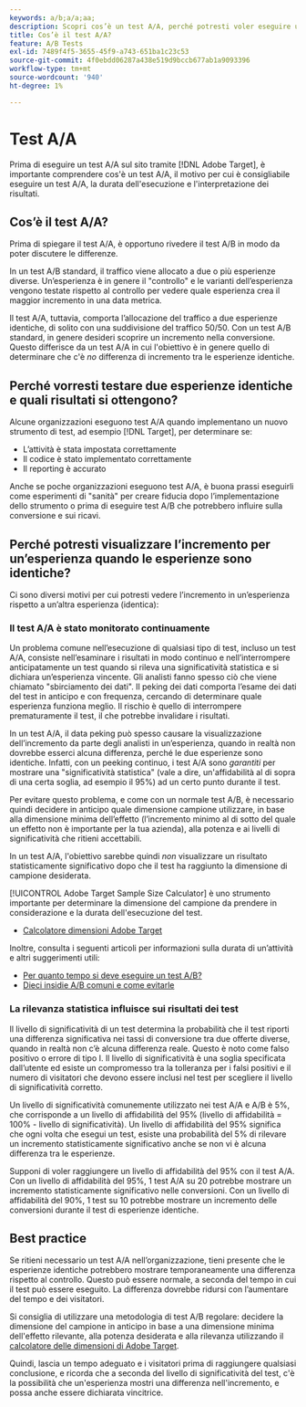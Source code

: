 ```yaml
---
keywords: a/b;a/a;aa;
description: Scopri cos’è un test A/A, perché potresti voler eseguire un test A/A, per quanto tempo dovresti eseguire il test e come interpretare i risultati.
title: Cos’è il test A/A?
feature: A/B Tests
exl-id: 7489f4f5-3655-45f9-a743-651ba1c23c53
source-git-commit: 4f0ebdd06287a438e519d9bccb677ab1a9093396
workflow-type: tm+mt
source-wordcount: '940'
ht-degree: 1%

---
```


# Test A/A

Prima di eseguire un test A/A sul sito tramite [!DNL Adobe Target], è importante comprendere cos&#39;è un test A/A, il motivo per cui è consigliabile eseguire un test A/A, la durata dell&#39;esecuzione e l&#39;interpretazione dei risultati.

## Cos’è il test A/A?

Prima di spiegare il test A/A, è opportuno rivedere il test A/B in modo da poter discutere le differenze.

In un test A/B standard, il traffico viene allocato a due o più esperienze diverse. Un’esperienza è in genere il &quot;controllo&quot; e le varianti dell’esperienza vengono testate rispetto al controllo per vedere quale esperienza crea il maggior incremento in una data metrica.

Il test A/A, tuttavia, comporta l’allocazione del traffico a due esperienze identiche, di solito con una suddivisione del traffico 50/50. Con un test A/B standard, in genere desideri scoprire un incremento nella conversione. Questo differisce da un test A/A in cui l&#39;obiettivo è in genere quello di determinare che c&#39;è *no* differenza di incremento tra le esperienze identiche.

## Perché vorresti testare due esperienze identiche e quali risultati si ottengono?

Alcune organizzazioni eseguono test A/A quando implementano un nuovo strumento di test, ad esempio [!DNL Target], per determinare se:

* L’attività è stata impostata correttamente
* Il codice è stato implementato correttamente
* Il reporting è accurato

Anche se poche organizzazioni eseguono test A/A, è buona prassi eseguirli come esperimenti di &quot;sanità&quot; per creare fiducia dopo l’implementazione dello strumento o prima di eseguire test A/B che potrebbero influire sulla conversione e sui ricavi.

## Perché potresti visualizzare l’incremento per un’esperienza quando le esperienze sono identiche?

Ci sono diversi motivi per cui potresti vedere l’incremento in un’esperienza rispetto a un’altra esperienza (identica):

### Il test A/A è stato monitorato continuamente

Un problema comune nell’esecuzione di qualsiasi tipo di test, incluso un test A/A, consiste nell’esaminare i risultati in modo continuo e nell’interrompere anticipatamente un test quando si rileva una significatività statistica e si dichiara un’esperienza vincente. Gli analisti fanno spesso ciò che viene chiamato &quot;sbirciamento dei dati&quot;. Il peking dei dati comporta l’esame dei dati del test in anticipo e con frequenza, cercando di determinare quale esperienza funziona meglio. Il rischio è quello di interrompere prematuramente il test, il che potrebbe invalidare i risultati.

In un test A/A, il data peking può spesso causare la visualizzazione dell’incremento da parte degli analisti in un’esperienza, quando in realtà non dovrebbe esserci alcuna differenza, perché le due esperienze sono identiche. Infatti, con un peeking continuo, i test A/A sono *garantiti* per mostrare una &quot;significatività statistica&quot; (vale a dire, un&#39;affidabilità al di sopra di una certa soglia, ad esempio il 95%) ad un certo punto durante il test.

Per evitare questo problema, e come con un normale test A/B, è necessario quindi decidere in anticipo quale dimensione campione utilizzare, in base alla dimensione minima dell’effetto (l’incremento minimo al di sotto del quale un effetto non è importante per la tua azienda), alla potenza e ai livelli di significatività che ritieni accettabili.

In un test A/A, l&#39;obiettivo sarebbe quindi *non* visualizzare un risultato statisticamente significativo dopo che il test ha raggiunto la dimensione di campione desiderata.

[!UICONTROL Adobe Target Sample Size Calculator] è uno strumento importante per determinare la dimensione del campione da prendere in considerazione e la durata dell&#39;esecuzione del test.

* [Calcolatore dimensioni Adobe Target](/help/main/c-activities/t-test-ab/sample-size-determination.md#section_6B8725BD704C4AFE939EF2A6B6E834E6)

Inoltre, consulta i seguenti articoli per informazioni sulla durata di un’attività e altri suggerimenti utili:

* [Per quanto tempo si deve eseguire un test A/B?](/help/main/c-activities/t-test-ab/sample-size-determination.md)
* [Dieci insidie A/B comuni e come evitarle](/help/main/c-activities/t-test-ab/common-ab-testing-pitfalls.md)

### La rilevanza statistica influisce sui risultati dei test

Il livello di significatività di un test determina la probabilità che il test riporti una differenza significativa nei tassi di conversione tra due offerte diverse, quando in realtà non c’è alcuna differenza reale. Questo è noto come falso positivo o errore di tipo I. Il livello di significatività è una soglia specificata dall’utente ed esiste un compromesso tra la tolleranza per i falsi positivi e il numero di visitatori che devono essere inclusi nel test per scegliere il livello di significatività corretto.

Un livello di significatività comunemente utilizzato nei test A/A e A/B è 5%, che corrisponde a un livello di affidabilità del 95% (livello di affidabilità = 100% - livello di significatività). Un livello di affidabilità del 95% significa che ogni volta che esegui un test, esiste una probabilità del 5% di rilevare un incremento statisticamente significativo anche se non vi è alcuna differenza tra le esperienze.

Supponi di voler raggiungere un livello di affidabilità del 95% con il test A/A. Con un livello di affidabilità del 95%, 1 test A/A su 20 potrebbe mostrare un incremento statisticamente significativo nelle conversioni. Con un livello di affidabilità del 90%, 1 test su 10 potrebbe mostrare un incremento delle conversioni durante il test di esperienze identiche.

## Best practice

Se ritieni necessario un test A/A nell’organizzazione, tieni presente che le esperienze identiche potrebbero mostrare temporaneamente una differenza rispetto al controllo. Questo può essere normale, a seconda del tempo in cui il test può essere eseguito. La differenza dovrebbe ridursi con l’aumentare del tempo e dei visitatori.

Si consiglia di utilizzare una metodologia di test A/B regolare: decidere la dimensione del campione in anticipo in base a una dimensione minima dell&#39;effetto rilevante, alla potenza desiderata e alla rilevanza utilizzando il [calcolatore delle dimensioni di Adobe Target](/help/main/c-activities/t-test-ab/sample-size-determination.md#section_6B8725BD704C4AFE939EF2A6B6E834E6).

Quindi, lascia un tempo adeguato e i visitatori prima di raggiungere qualsiasi conclusione, e ricorda che a seconda del livello di significatività del test, c&#39;è la possibilità che un&#39;esperienza mostri una differenza nell&#39;incremento, e possa anche essere dichiarata vincitrice.

